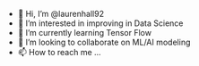- 👋 Hi, I’m @laurenhall92
- 👀 I’m interested in improving in Data Science
- 🌱 I’m currently learning Tensor Flow
- 💞️ I’m looking to collaborate on ML/AI modeling
- 📫 How to reach me ...

<!---
laurenhall92/laurenhall92 is a ✨ special ✨ repository because its `README.md` (this file) appears on your GitHub profile.
You can click the Preview link to take a look at your changes.
--->
